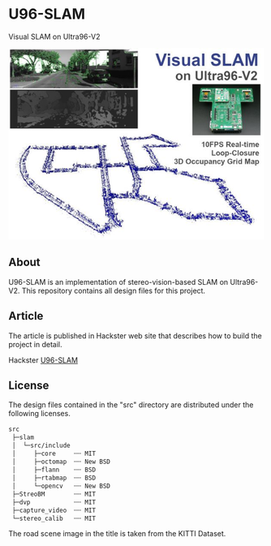 # U96-SLAM
Visual SLAM on Ultra96-V2

![U96-SLAM](title_600_450.png)


## About
U96-SLAM is an implementation of stereo-vision-based SLAM on Ultra96-V2.
This repository contains all design files for this project.


## Article
The article is published in Hackster web site that describes how to build the project in detail.

Hackster [U96-SLAM](https://www.hackster.io/sdoira/visual-slam-on-ultra96-v2-9383d7)


## License
The design files contained in the "src" directory are distributed under the following licenses.

	src
	 ├─slam
	 │  └─src/include
	 │     ├─core     ┄┄ MIT
	 │     ├─octomap  ┄┄ New BSD
	 │     ├─flann    ┄┄ BSD
	 │     ├─rtabmap  ┄┄ BSD
	 │     └─opencv   ┄┄ New BSD
	 ├─StreoBM        ┄┄ MIT
	 ├─dvp            ┄┄ MIT
	 ├─capture_video  ┄┄ MIT
	 └─stereo_calib   ┄┄ MIT

The road scene image in the title is taken from the KITTI Dataset.

